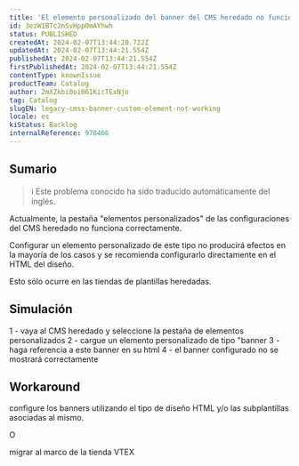 ```yaml
---
title: 'El elemento personalizado del banner del CMS heredado no funciona'
id: 3ezW1BTc2nSvHpp0mAYhwh
status: PUBLISHED
createdAt: 2024-02-07T13:44:20.722Z
updatedAt: 2024-02-07T13:44:21.554Z
publishedAt: 2024-02-07T13:44:21.554Z
firstPublishedAt: 2024-02-07T13:44:21.554Z
contentType: knownIssue
productTeam: Catalog
author: 2mXZkbi0oi061KicTExNjo
tag: Catalog
slugEN: legacy-cmss-banner-custom-element-not-working
locale: es
kiStatus: Backlog
internalReference: 978466
---
```


## Sumario

>ℹ️ Este problema conocido ha sido traducido automáticamente del inglés.


Actualmente, la pestaña "elementos personalizados" de las configuraciones del CMS heredado no funciona correctamente.

Configurar un elemento personalizado de este tipo no producirá efectos en la mayoría de los casos y se recomienda configurarlo directamente en el HTML del diseño.

Esto sólo ocurre en las tiendas de plantillas heredadas.


##

## Simulación


1 - vaya al CMS heredado y seleccione la pestaña de elementos personalizados
2 - cargue un elemento personalizado de tipo "banner
3 - haga referencia a este banner en su html
4 - el banner configurado no se mostrará correctamente



## Workaround


configure los banners utilizando el tipo de diseño HTML y/o las subplantillas asociadas al mismo.

O

migrar al marco de la tienda VTEX





